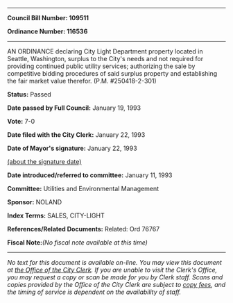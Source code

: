 

********

**Council Bill Number: 109511**
   
**Ordinance Number: 116536**
********

 AN ORDINANCE declaring City Light Department property located in Seattle, Washington, surplus to the City's needs and not required for providing continued public utility services; authorizing the sale by competitive bidding procedures of said surplus property and establishing the fair market value therefor. (P.M. #250418-2-301)

**Status:** Passed
   
**Date passed by Full Council:** January 19, 1993
   
**Vote:** 7-0
   
**Date filed with the City Clerk:** January 22, 1993
   
**Date of Mayor's signature:** January 22, 1993
   
[(about the signature date)](/~public/approvaldate.htm)
   
   
   
**Date introduced/referred to committee:** January 11, 1993
   
**Committee:** Utilities and Environmental Management
   
**Sponsor:** NOLAND
   
   
**Index Terms:** SALES, CITY-LIGHT

**References/Related Documents:** Related: Ord 76767

**Fiscal Note:**_(No fiscal note available at this time)_
********

_No text for this document is available on-line. You may view this document at [the Office of the City Clerk](http://www.seattle.gov/leg/clerk/contactUs.htm). If you are unable to visit the Clerk's Office, you may request a copy or scan be made for you by Clerk staff. Scans and copies provided by the Office of the City Clerk are subject to [copy fees](http://clerk.seattle.gov/~public/clerkfees.htm), and the timing of service is dependent on the availability of staff._

